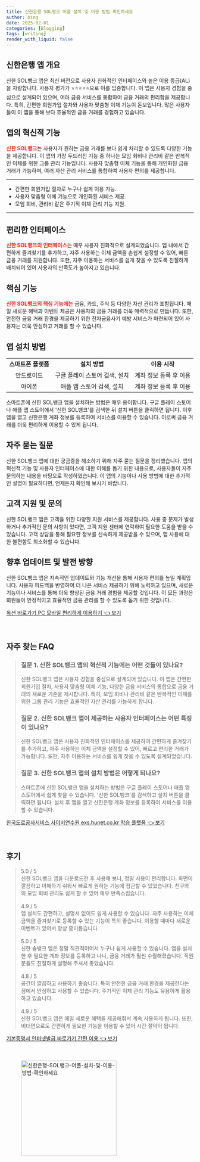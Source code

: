 ```yaml
---
title: 신한은행 SOL뱅크 어플 설치 및 이용 방법 확인하세요
author: bing
date: 2025-02-01
categories: [Blogging]
tags: [writing]
render_with_liquid: false
---
```



<h2 id='신한은행 앱 개요'>신한은행 앱 개요</h2>

<p>신한 SOL뱅크 앱은 최신 버전으로 사용자 친화적인 인터페이스와 높은 이용 등급(AL)을 자랑합니다. 사용자 평가가 ⭐⭐⭐⭐⭐으로 이를 입증합니다. 이 앱은 사용자 경험을 중심으로 설계되어 있으며, 여러 금융 서비스를 통합하여 금융 거래의 편리함을 제공합니다. 특히, 간편한 회원가입 절차와 사용자 맞춤형 이체 기능이 돋보입니다. 많은 사용자들이 이 앱을 통해 보다 효율적인 금융 거래를 경험하고 있습니다.</p>

<h2 id='앱의 혁신적 기능'>앱의 혁신적 기능</h2>

<p><b><span style="color: #ee2323;">신한 SOL뱅크</span></b>는 사용자가 원하는 금융 거래를 보다 쉽게 처리할 수 있도록 다양한 기능을 제공합니다. 이 앱의 가장 두드러진 기능 중 하나는 모임 회비나 관리비 같은 반복적인 이체를 위한 그룹 관리 기능입니다. 사용자 맞춤형 이체 기능을 통해 개인화된 금융 거래가 가능하며, 여러 자산 관리 서비스를 통합하여 사용자 편의를 제공합니다.</p>

<hr />

<ul>
    <li>간편한 회원가입 절차로 누구나 쉽게 이용 가능.</li>
    <li>사용자 맞춤형 이체 기능으로 개인화된 서비스 제공.</li>
    <li>모임 회비, 관리비 같은 주기적 이체 관리 기능 지원.</li>
</ul>

<hr />

<h2 id='편리한 인터페이스'>편리한 인터페이스</h2>

<p><b><span style="color: #ee2323;">신한 SOL뱅크의 인터페이스는</span></b> 매우 사용자 친화적으로 설계되었습니다. 앱 내에서 간편하게 즐겨찾기를 추가하고, 자주 사용하는 이체 금액을 손쉽게 설정할 수 있어, 빠른 금융 거래를 지원합니다. 또한, 자주 이용하는 서비스를 쉽게 찾을 수 있도록 친절하게 배치되어 있어 사용자의 만족도가 높아지고 있습니다.</p>

<h2 id='핵심 기능'>핵심 기능</h2>

<p><b><span style="color: #ee2323;">신한 SOL뱅크의 핵심 기능에는</span></b> 금융, 카드, 주식 등 다양한 자산 관리가 포함됩니다. 매일 새로운 혜택과 이벤트 제공은 사용자의 금융 거래를 더욱 매력적으로 만듭니다. 또한, 안전한 금융 거래 환경을 제공하기 위한 전자금융사기 예방 서비스가 마련되어 있어 사용자는 더욱 안심하고 거래를 할 수 있습니다.</p>

<h2 id='앱 설치 방법'>앱 설치 방법</h2>

<table>
    <tr>
        <td style="text-align: center; height: 17px;"><b>스마트폰 플랫폼</b></td>
        <td style="text-align: center; height: 17px;"><b>설치 방법</b></td>
        <td style="text-align: center; height: 17px;"><b>이용 시작</b></td>
    </tr>
    <tr>
        <td style="text-align: center; height: 17px;">안드로이드</td>
        <td style="text-align: center; height: 17px;">구글 플레이 스토어 검색, 설치</td>
        <td style="text-align: center; height: 17px;">계좌 정보 등록 후 이용</td>
    </tr>
    <tr>
        <td style="text-align: center; height: 17px;">아이폰</td>
        <td style="text-align: center; height: 17px;">애플 앱 스토어 검색, 설치</td>
        <td style="text-align: center; height: 17px;">계좌 정보 등록 후 이용</td>
    </tr>
</table>

<p>스마트폰에 신한 SOL뱅크 앱을 설치하는 방법은 매우 용이합니다. 구글 플레이 스토어나 애플 앱 스토어에서 '신한 SOL뱅크'를 검색한 뒤 설치 버튼을 클릭하면 됩니다. 이후 앱을 열고 신한은행 계좌 정보를 등록하여 서비스를 이용할 수 있습니다. 이로써 금융 거래를 더욱 편리하게 이용할 수 있게 됩니다.</p>

<h2 id='자주 묻는 질문'>자주 묻는 질문</h2>

<p>신한 SOL뱅크 앱에 대한 궁금증을 해소하기 위해 자주 묻는 질문을 정리했습니다. 앱의 혁신적 기능 및 사용자 인터페이스에 대한 이해를 돕기 위한 내용으로, 사용자들이 자주 문의하는 내용을 바탕으로 작성하였습니다. 이 앱의 기능이나 사용 방법에 대한 추가적인 설명이 필요하다면, 언제든지 확인해 보시기 바랍니다.</p>

<h2 id='고객 지원 및 문의'>고객 지원 및 문의</h2>

<p>신한 SOL뱅크 앱은 고객을 위한 다양한 지원 서비스를 제공합니다. 사용 중 문제가 발생하거나 추가적인 문의 사항이 있다면, 고객 지원 센터에 연락하여 필요한 도움을 받을 수 있습니다. 고객 상담을 통해 필요한 정보를 신속하게 제공받을 수 있으며, 앱 사용에 대한 불편함도 최소화할 수 있습니다.</p>

<h2 id='향후 업데이트 및 발전 방향'>향후 업데이트 및 발전 방향</h2>

<p>신한 SOL뱅크 앱은 지속적인 업데이트와 기능 개선을 통해 사용자 편의를 높일 계획입니다. 사용자 피드백을 반영하여 더 나은 서비스 제공하기 위해 노력하고 있으며, 새로운 기능이나 서비스를 통해 더욱 향상된 금융 거래 경험을 제공할 것입니다. 이 모든 과정은 회원들이 안정적이고 효율적인 금융 관리를 할 수 있도록 돕기 위한 것입니다.</p>


<p><a class="click-button" title="옥션 바로가기 PC 모바일 편리하게 이용하기" href="https://purplelist.github.io/posts/%EC%98%A5%EC%85%98-%EB%B0%94%EB%A1%9C%EA%B0%80%EA%B8%B0-PC-%EB%AA%A8%EB%B0%94%EC%9D%BC-%ED%8E%B8%EB%A6%AC%ED%95%98%EA%B2%8C-%EC%9D%B4%EC%9A%A9%ED%95%98%EA%B8%B0/" rel="dofollow">옥션 바로가기 PC 모바일 편리하게 이용하기 👈 보기</a></p><br>
<h2 id='자주_찾는_FAQ'>자주 찾는 FAQ</h2>
<div itemscope="" itemtype="https://schema.org/FAQPage"> 
<blockquote> 
<div itemscope="" itemprop="mainEntity" itemtype="https://schema.org/Question"> 
<h3 itemprop="name">질문 1. 신한 SOL뱅크 앱의 혁신적 기능에는 어떤 것들이 있나요?</h3> 
<div itemscope="" itemprop="acceptedAnswer" itemtype="https://schema.org/Answer"> 
<span itemprop="text"> 
<p>신한 SOL뱅크 앱은 사용자 경험을 중심으로 설계되어 있습니다. 이 앱은 간편한 회원가입 절차, 사용자 맞춤형 이체 기능, 다양한 금융 서비스의 통합으로 금융 거래의 새로운 기준을 제시합니다. 특히, 모임 회비나 관리비 같은 반복적인 이체를 위한 그룹 관리 기능은 효율적인 자산 관리를 가능하게 합니다.</p> 
</span> 
</div> 
</div> 

<div itemscope="" itemprop="mainEntity" itemtype="https://schema.org/Question"> 
<h3 itemprop="name">질문 2. 신한 SOL뱅크 앱이 제공하는 사용자 인터페이스는 어떤 특징이 있나요?</h3> 
<div itemscope="" itemprop="acceptedAnswer" itemtype="https://schema.org/Answer"> 
<span itemprop="text"> 
<p>신한 SOL뱅크 앱은 사용자 친화적인 인터페이스를 제공하여 간편하게 즐겨찾기를 추가하고, 자주 사용하는 이체 금액을 설정할 수 있어, 빠르고 편리한 거래가 가능합니다. 또한, 자주 이용하는 서비스를 쉽게 찾을 수 있도록 설계되었습니다.</p> 
</span> 
</div> 
</div> 

<div itemscope="" itemprop="mainEntity" itemtype="https://schema.org/Question"> 
<h3 itemprop="name">질문 3. 신한 SOL뱅크 앱의 설치 방법은 어떻게 되나요?</h3> 
<div itemscope="" itemprop="acceptedAnswer" itemtype="https://schema.org/Answer"> 
<span itemprop="text"> 
<p>스마트폰에 신한 SOL뱅크 앱을 설치하는 방법은 구글 플레이 스토어나 애플 앱 스토어에서 쉽게 찾을 수 있습니다. '신한 SOL뱅크'를 검색하고 설치 버튼을 클릭하면 됩니다. 설치 후 앱을 열고 신한은행 계좌 정보를 등록하여 서비스를 이용할 수 있습니다.</p> 
</span> 
</div> 
</div> 

</blockquote> 
</div>
<p><a class="click-button" title="한국도로공사서비스 사이버연수원 exs.hunet.co.kr 학습 플랫폼" href="https://purplelist.github.io/posts/%ED%95%9C%EA%B5%AD%EB%8F%84%EB%A1%9C%EA%B3%B5%EC%82%AC%EC%84%9C%EB%B9%84%EC%8A%A4-%EC%82%AC%EC%9D%B4%EB%B2%84%EC%97%B0%EC%88%98%EC%9B%90-exs.hunet.co.kr-%ED%95%99%EC%8A%B5-%ED%94%8C%EB%9E%AB%ED%8F%BC/" rel="dofollow">한국도로공사서비스 사이버연수원 exs.hunet.co.kr 학습 플랫폼 👈 보기</a></p><br>
<h2 id='후기'>후기</h2>
<div itemscope itemtype="https://schema.org/Product">
  <blockquote>
  <div itemprop="review" itemscope itemtype="https://schema.org/Review">
      <div itemprop="reviewRating" itemscope itemtype="https://schema.org/Rating"> <span itemprop="ratingValue">5.0</span> / <span itemprop="bestRating">5</span> </div>
      <span itemprop="reviewBody">신한 SOL뱅크 앱을 다운로드한 후 사용해 보니, 정말 사용이 편리합니다. 화면이 깔끔하고 이해하기 쉬워서 빠르게 원하는 기능에 접근할 수 있었습니다. 친구와의 모임 회비 관리도 쉽게 할 수 있어 매우 만족스럽습니다.</span>
  </div>
  <br>
  <div itemprop="review" itemscope itemtype="https://schema.org/Review">
      <div itemprop="reviewRating" itemscope itemtype="https://schema.org/Rating"> <span itemprop="ratingValue">4.9</span> / <span itemprop="bestRating">5</span> </div>
      <span itemprop="reviewBody">앱 설치도 간편하고, 설명서 없이도 쉽게 사용할 수 있습니다. 자주 사용하는 이체 금액을 즐겨찾기로 등록할 수 있는 기능이 특히 좋습니다. 이용할 때마다 새로운 이벤트가 있어서 항상 흥미롭습니다.</span>
  </div>
  <br>
  <div itemprop="review" itemscope itemtype="https://schema.org/Review">
      <div itemprop="reviewRating" itemscope itemtype="https://schema.org/Rating"> <span itemprop="ratingValue">5.0</span> / <span itemprop="bestRating">5</span> </div>
      <span itemprop="reviewBody">신한 솔뱅크 앱은 정말 직관적이어서 누구나 쉽게 사용할 수 있습니다. 앱을 설치한 후 필요한 계좌 정보를 등록하고 나니, 금융 거래가 훨씬 수월해졌습니다. 직원분들도 친절하게 설명해 주셔서 좋았습니다.</span>
  </div>
  <br>
  <div itemprop="review" itemscope itemtype="https://schema.org/Review">
      <div itemprop="reviewRating" itemscope itemtype="https://schema.org/Rating"> <span itemprop="ratingValue">4.8</span> / <span itemprop="bestRating">5</span> </div>
      <span itemprop="reviewBody">공간이 깔끔하고 사용하기 좋습니다. 특히 안전한 금융 거래 환경을 제공한다는 점에서 안심하고 사용할 수 있습니다. 주기적인 이체 관리 기능도 유용하게 활용하고 있습니다.</span>
  </div>
  <br>
  <div itemprop="review" itemscope itemtype="https://schema.org/Review">
      <div itemprop="reviewRating" itemscope itemtype="https://schema.org/Rating"> <span itemprop="ratingValue">4.9</span> / <span itemprop="bestRating">5</span> </div>
      <span itemprop="reviewBody">신한 SOL뱅크 앱은 매일 새로운 혜택을 제공해줘서 계속 사용하게 됩니다. 또한, 비대면으로도 간편하게 필요한 기능을 이용할 수 있어 시간 절약이 됩니다.</span>
  </div>
  </blockquote>
</div>
<p><a class="click-button" title="기본증명서 인터넷발급 바로가기 간편 이용" href="https://purplelist.github.io/posts/%EA%B8%B0%EB%B3%B8%EC%A6%9D%EB%AA%85%EC%84%9C-%EC%9D%B8%ED%84%B0%EB%84%B7%EB%B0%9C%EA%B8%89-%EB%B0%94%EB%A1%9C%EA%B0%80%EA%B8%B0-%EA%B0%84%ED%8E%B8-%EC%9D%B4%EC%9A%A9/" rel="dofollow">기본증명서 인터넷발급 바로가기 간편 이용 👈 보기</a></p><br>
<figure class="image"><img src="https://purplelist.github.io/assets/img/thumbnail/신한은행-SOL뱅크-어플-설치-및-이용-방법-확인하세요.webp" alt="신한은행-SOL뱅크-어플-설치-및-이용-방법-확인하세요" width="256" height="256"></figure>